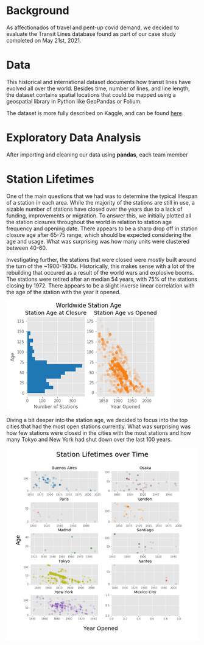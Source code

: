 # Background
As affectionados of travel and pent-up covid demand, we decided to evaluate the Transit Lines database found as part of our case study completed on May 21st, 2021.

# Data
This historical and international dataset documents how transit lines have evolved all over the world. Besides time, number of lines, and line length, the dataset contains spatial locations that could be mapped using a geospatial library in Python like GeoPandas or Folium.

The dataset is more fully described on Kaggle, and can be found [here](https://www.kaggle.com/citylines/city-lines).

# Exploratory Data Analysis

After importing and cleaning our data using **pandas**, each team member 

# Station Lifetimes

One of the main questions that we had was to determine the typical lifespan of a station in each area. While the majority of the stations are still in use, a sizable number of stations have closed over the years due to a lack of funding, improvements or migration. To answer this, we initially plotted all the station closures throughout the world in relation to station age frequency and opening date. There appears to be a sharp drop off in station closure age after 65-75 range, which should be expected considering the age and usage. What was surprising was how many units were clustered between 40-60. 

Investigating further, the stations that were closed were mostly built around the turn of the ~1900-1930s. Historically, this makes sense with a lot of the rebuilding that occured as a result of the world wars and explosive booms. The stations were retired after an median 54 years, with 75% of the stations closing by 1972. There appears to be a slight inverse linear correlation with the age of the station with the year it opened.

![GitHub Logo](png/worldwide_station_age.png)

Diving a bit deeper into the station age, we decided to focus into the top cities that had the most open stations currently. What was surprising was how few stations were closed in the cities with the most stations and how many Tokyo and New York had shut down over the last 100 years.

![GitHub Logo](png/city_station_age.png)

